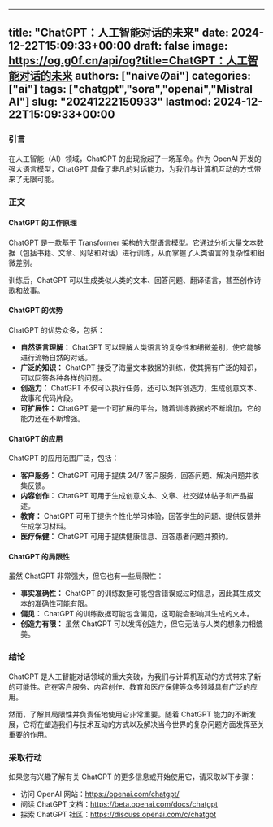 
---
title: "ChatGPT：人工智能对话的未来"
date: 2024-12-22T15:09:33+00:00
draft: false
image: https://og.g0f.cn/api/og?title=ChatGPT：人工智能对话的未来
authors: ["naiveのai"]
categories: ["ai"]
tags: ["chatgpt","sora","openai","Mistral AI"]
slug: "20241222150933"
lastmod: 2024-12-22T15:09:33+00:00
---
### 引言

在人工智能（AI）领域，ChatGPT 的出现掀起了一场革命。作为 OpenAI 开发的强大语言模型，ChatGPT 具备了非凡的对话能力，为我们与计算机互动的方式带来了无限可能。

### 正文

#### ChatGPT 的工作原理

ChatGPT 是一款基于 Transformer 架构的大型语言模型。它通过分析大量文本数据（包括书籍、文章、网站和对话）进行训练，从而掌握了人类语言的复杂性和细微差别。

训练后，ChatGPT 可以生成类似人类的文本、回答问题、翻译语言，甚至创作诗歌和故事。

#### ChatGPT 的优势

ChatGPT 的优势众多，包括：

- **自然语言理解：** ChatGPT 可以理解人类语言的复杂性和细微差别，使它能够进行流畅自然的对话。
- **广泛的知识：** ChatGPT 接受了海量文本数据的训练，使其拥有广泛的知识，可以回答各种各样的问题。
- **创造力：** ChatGPT 不仅可以执行任务，还可以发挥创造力，生成创意文本、故事和代码片段。
- **可扩展性：** ChatGPT 是一个可扩展的平台，随着训练数据的不断增加，它的能力还在不断增强。

#### ChatGPT 的应用

ChatGPT 的应用范围广泛，包括：

- **客户服务：** ChatGPT 可用于提供 24/7 客户服务，回答问题、解决问题并收集反馈。
- **内容创作：** ChatGPT 可用于生成创意文本、文章、社交媒体帖子和产品描述。
- **教育：** ChatGPT 可用于提供个性化学习体验，回答学生的问题、提供反馈并生成学习材料。
- **医疗保健：** ChatGPT 可用于提供健康信息、回答患者问题并预约。

#### ChatGPT 的局限性

虽然 ChatGPT 非常强大，但它也有一些局限性：

- **事实准确性：** ChatGPT 的训练数据可能包含错误或过时信息，因此其生成文本的准确性可能有限。
- **偏见：** ChatGPT 的训练数据可能包含偏见，这可能会影响其生成的文本。
- **创造力有限：** 虽然 ChatGPT 可以发挥创造力，但它无法与人类的想象力相媲美。

### 结论

ChatGPT 是人工智能对话领域的重大突破，为我们与计算机互动的方式带来了新的可能性。它在客户服务、内容创作、教育和医疗保健等众多领域具有广泛的应用。

然而，了解其局限性并负责任地使用它非常重要。随着 ChatGPT 能力的不断发展，它将在塑造我们与技术互动的方式以及解决当今世界的复杂问题方面发挥至关重要的作用。

### 采取行动

如果您有兴趣了解有关 ChatGPT 的更多信息或开始使用它，请采取以下步骤：

- 访问 OpenAI 网站：https://openai.com/chatgpt/
- 阅读 ChatGPT 文档：https://beta.openai.com/docs/chatgpt
- 探索 ChatGPT 社区：https://discuss.openai.com/c/chatgpt